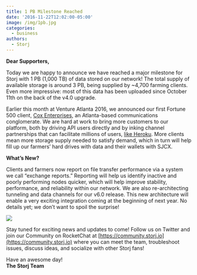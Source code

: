 ```yaml
---
title: 1 PB Milestone Reached
date: '2016-11-22T12:02:00-05:00'
image: /img/1pb.jpg
categories:
  - business
authors:
  - Storj
---
```

**Dear Supporters,**

Today we are happy to announce we have reached a major milestone for Storj with 1 PB (1,000 TB) of data stored on our network! The total supply of available storage is around 3 PB, being supplied by ~4,700 farming clients. Even more impressive: most of this data has been uploaded since October 11th on the back of the v4.0 upgrade.    
  
<!--more-->

  
Earlier this month at Venture Atlanta 2016, we announced our first Fortune 500 client, [Cox Enterprises](http://www.coxenterprises.com/), an Atlanta-based communications conglomerate. We are hard at work to bring more customers to our platform, both by driving API users directly and by inking channel partnerships that can facilitate millions of users, [like Heroku](https://elements.heroku.com/addons/storj). More clients mean more storage supply needed to satisfy demand, which in turn will help fill up our farmers’ hard drives with data and their wallets with SJCX.

**What’s New?**

Clients and farmers now report on file transfer performance via a system we call “exchange reports.” Reporting will help us identify inactive and poorly performing nodes quicker, which will help improve stability, performance, and reliability within our network. We are also re-architecting tunneling and data channels for our v6.0 release. This new architecture will enable a very exciting integration coming at the beginning of next year. No details yet; we don’t want to spoil the surprise!  
  

![](img/rm.jpg)

  
Stay tuned for exciting news and updates to come! Follow us on Twitter and join our Community on RocketChat at [https://community.storj.io](https://community.storj.io) where you can meet the team, troubleshoot issues, discuss ideas, and socialize with other Storj fans!  
  

Have an awesome day!  
**The Storj Team**
